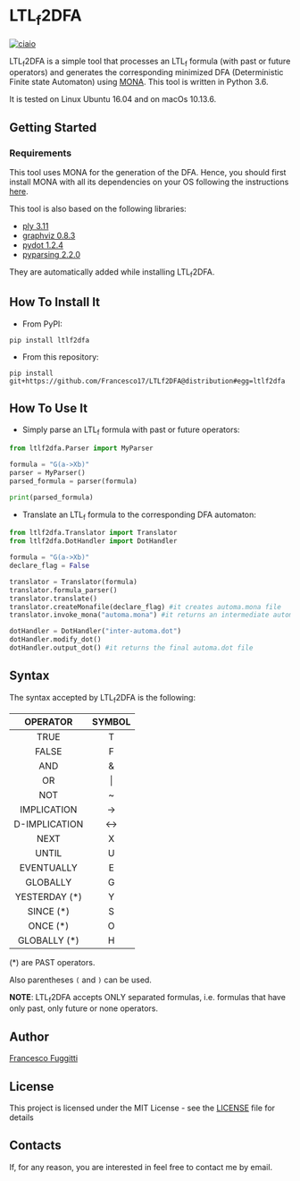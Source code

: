 # LTL<sub>f</sub>2DFA
[![ciaio](https://img.shields.io/badge/python-3.6-blue.svg)]()

LTL<sub>f</sub>2DFA is a simple tool that processes an LTL<sub>f</sub> formula (with past or future operators) and generates the corresponding minimized DFA (Deterministic Finite state Automaton) using [MONA](http://www.brics.dk/mona/).
This tool is written in Python 3.6.

It is tested on Linux Ubuntu 16.04 and on macOs 10.13.6.

## Getting Started

### Requirements

This tool uses MONA for the generation of the DFA. Hence, you should first install MONA with all its dependencies on your OS following the instructions [here](http://www.brics.dk/mona/download.html).

This tool is also based on the following libraries:

- [ply 3.11](https://pypi.org/project/ply/)
- [graphviz 0.8.3](http://graphviz.org)
- [pydot 1.2.4](https://pypi.org/project/pydot/)
- [pyparsing 2.2.0](https://pypi.org/project/pyparsing/)

They are automatically added while installing LTL<sub>f</sub>2DFA.

## How To Install It

- From PyPI:
```
pip install ltlf2dfa
```
- From this repository:
```
pip install git+https://github.com/Francesco17/LTLf2DFA@distribution#egg=ltlf2dfa
```

## How To Use It

- Simply parse an LTL<sub>f</sub> formula with past or future operators:
```python
from ltlf2dfa.Parser import MyParser

formula = "G(a->Xb)"
parser = MyParser()
parsed_formula = parser(formula)

print(parsed_formula)
```
- Translate an LTL<sub>f</sub> formula to the corresponding DFA automaton:
```python
from ltlf2dfa.Translator import Translator
from ltlf2dfa.DotHandler import DotHandler

formula = "G(a->Xb)"
declare_flag = False

translator = Translator(formula)
translator.formula_parser()
translator.translate()
translator.createMonafile(declare_flag) #it creates automa.mona file
translator.invoke_mona("automa.mona") #it returns an intermediate automa.dot file

dotHandler = DotHandler("inter-automa.dot")
dotHandler.modify_dot()
dotHandler.output_dot() #it returns the final automa.dot file
```
## Syntax

The syntax accepted by LTL<sub>f</sub>2DFA is the following:

|    OPERATOR   | SYMBOL |
|:-------------:|:------:|
|      TRUE     |    T   |
|     FALSE     |    F   |
|      AND      |    &   |
|       OR      |    \|  |
|      NOT      |    ~   |
|  IMPLICATION  |   ->   |
| D-IMPLICATION |   <->  |
|      NEXT     |    X   |
|     UNTIL     |    U   |
|   EVENTUALLY  |    E   |
|    GLOBALLY   |    G   |
| YESTERDAY (*) |    Y   |
|    SINCE (*)  |    S   |
|    ONCE (*)   |    O   |
|  GLOBALLY (*) |    H   |

(*) are PAST operators.

Also parentheses `(` and `)` can be used.

**NOTE**: LTL<sub>f</sub>2DFA accepts ONLY separated formulas, i.e. formulas that have only past, only future or none operators.

## Author

[Francesco Fuggitti](https://www.linkedin.com/in/francesco-fuggitti-b78336131/)

## License

This project is licensed under the MIT License - see the [LICENSE](https://github.com/Francesco17/LTLf2FOL/blob/master/LICENSE) file for details

## Contacts

If, for any reason, you are interested in feel free to contact me by email.
